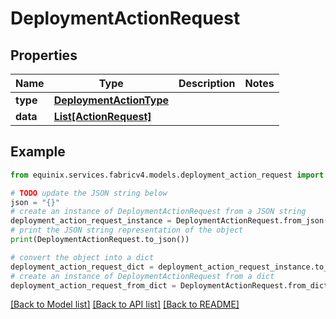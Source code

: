 # DeploymentActionRequest


## Properties

Name | Type | Description | Notes
------------ | ------------- | ------------- | -------------
**type** | [**DeploymentActionType**](DeploymentActionType.md) |  | 
**data** | [**List[ActionRequest]**](ActionRequest.md) |  | 

## Example

```python
from equinix.services.fabricv4.models.deployment_action_request import DeploymentActionRequest

# TODO update the JSON string below
json = "{}"
# create an instance of DeploymentActionRequest from a JSON string
deployment_action_request_instance = DeploymentActionRequest.from_json(json)
# print the JSON string representation of the object
print(DeploymentActionRequest.to_json())

# convert the object into a dict
deployment_action_request_dict = deployment_action_request_instance.to_dict()
# create an instance of DeploymentActionRequest from a dict
deployment_action_request_from_dict = DeploymentActionRequest.from_dict(deployment_action_request_dict)
```
[[Back to Model list]](../README.md#documentation-for-models) [[Back to API list]](../README.md#documentation-for-api-endpoints) [[Back to README]](../README.md)


